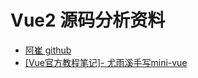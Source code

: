 # Vue2 源码分析资料
- [阿崔 github](https://github.com/cuixiaorui/mini-vue)
- [[Vue官方教程笔记]- 尤雨溪手写mini-vue](https://juejin.cn/post/6911897255087702030)